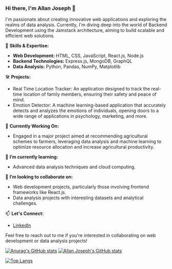 ### Hi there, I'm Allan Joseph 👋

I'm passionate about creating innovative web applications and exploring the realms of data analysis. Currently, I'm diving deep into the world of Backend Development using the Jamstack architecture, aiming to build scalable and efficient web solutions.

🚀 **Skills & Expertise:**
- **Web Development:** HTML, CSS, JavaScript, React.js, Node.js
- **Backend Technologies:** Express.js, MongoDB, GraphQL
- **Data Analysis:** Python, Pandas, NumPy, Matplotlib

🛠️ **Projects:**
- Real Time Location Tracker: An application designed to track the real-time location of family members, ensuring their safety and peace of mind.
- Emotion Detector: A machine learning-based application that accurately detects and analyzes the emotions of individuals, opening doors to a wide range of applications in psychology, marketing, and more.

💼 **Currently Working On:**
- Engaged in a major project aimed at recommending agricultural schemes to farmers, leveraging data analysis and machine learning to optimize resource allocation and increase agricultural productivity.

🌱 **I’m currently learning:**
- Advanced data analysis techniques and cloud computing.

🤝 **I’m looking to collaborate on:**
- Web development projects, particularly those involving frontend frameworks like React.js.
- Data analysis projects with interesting datasets and analytical challenges.

📫 **Let's Connect:**
- [LinkedIn](https://www.linkedin.com/in/allan-joseph-394743206/)


Feel free to reach out to me if you're interested in collaborating on web development or data analysis projects!

 
   
[![Anurag's GitHub stats](https://github-readme-stats.vercel.app/api?username=Allan2024)](https://github.com/anuraghazra/github-readme-stats)
[![Allan Joseph's GitHub stats](https://github-readme-stats.vercel.app/api?username=Allan2024&show_icons=true&theme=radical)](https://github.com/Allan2024)

[![Top Langs](https://github-readme-stats.vercel.app/api/top-langs/?username=Allan2024&layout=compact&langs_count=8)](https://github.com/Allan2024)
<!---
Allan2024/Allan2024 is a ✨ special ✨ repository because its `README.md` (this file) appears on your GitHub profile.
You can click the Preview link to take a look at your changes.
--->
